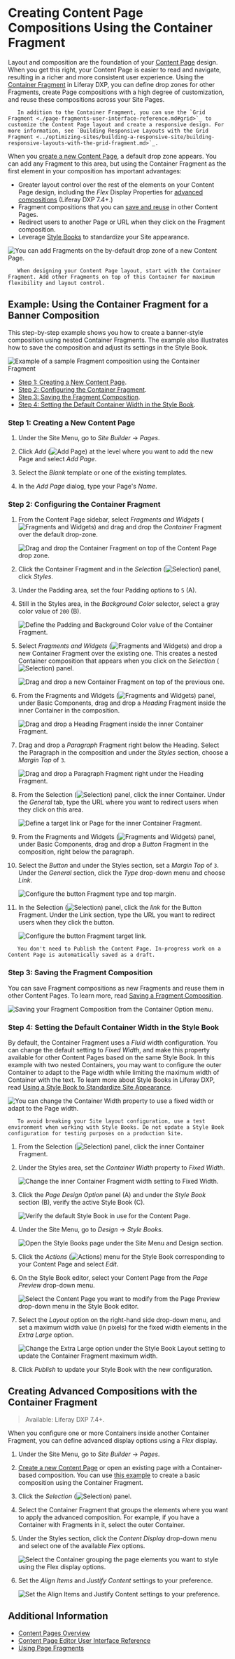 # Creating Content Page Compositions Using the Container Fragment

Layout and composition are the foundation of your [Content Page](./content-pages-overview.md) design. When you get this right, your Content Page is easier to read and navigate, resulting in a richer and more consistent user experience. Using the [Container Fragment](./page-fragments-user-interface-reference.md#container) in Liferay DXP, you can define drop zones for other Fragments, create Page compositions with a high degree of customization, and reuse these compositions across your Site Pages.

```tip::
   In addition to the Container Fragment, you can use the `Grid Fragment <./page-fragments-user-interface-reference.md#grid>`_ to customize the Content Page layout and create a responsive design. For more information, see `Building Responsive Layouts with the Grid Fragment <../optimizing-sites/building-a-responsive-site/building-responsive-layouts-with-the-grid-fragment.md>`_.
```

When you [create a new Content Page](../adding-pages/adding-a-page-to-a-site.md), a default drop zone appears. You can add any Fragment to this area, but using the Container Fragment as the first element in your composition has important advantages:

- Greater layout control over the rest of the elements on your Content Page design, including the *Flex* Display Properties for [advanced compositions](#creating-advanced-compositions-with-the-container-fragment) (Liferay DXP 7.4+.)
- Fragment compositions that you can [save and reuse](../../displaying-content/using-fragments/saving-a-fragment-composition.md) in other Content Pages.
- Redirect users to another Page or URL when they click on the Fragment composition.
- Leverage [Style Books](../../site-appearance/style-books/using-a-style-book-to-standardize-site-appearance.md) to standardize your Site appearance.

![You can add Fragments on the by-default drop zone of a new Content Page.](./creating-content-page-compositions-using-the-container-fragment/images/01.png)

```note::
   When designing your Content Page layout, start with the Container Fragment. Add other Fragments on top of this Container for maximum flexibility and layout control.
```

## Example: Using the Container Fragment for a Banner Composition

This step-by-step example shows you how to create a banner-style composition using nested Container Fragments. The example also illustrates how to save the composition and adjust its settings in the Style Book.

![Example of a sample Fragment composition using the Container Fragment](./creating-content-page-compositions-using-the-container-fragment/images/02.png)

- [Step 1: Creating a New Content Page](#step-1-creating-a-new-content-page).
- [Step 2: Configuring the Container Fragment](#step-2-configuring-the-container-fragment).
- [Step 3: Saving the Fragment Composition](#step-3-saving-the-fragment-composition).
- [Step 4: Setting the Default Container Width in the Style Book](#step-3-setting-the-default-container-width-in-the-style-book).

### Step 1: Creating a New Content Page

1. Under the Site Menu, go to *Site Builder* &rarr; *Pages*.

1. Click *Add* (![Add Page](../../../images/icon-plus.png)) at the level where you want to add the new Page and select *Add Page*.

1. Select the *Blank* template or one of the existing templates.

1. In the *Add Page* dialog, type your Page's *Name*.

### Step 2: Configuring the Container Fragment

1. From the Content Page sidebar, select *Fragments and Widgets* (![Fragments and Widgets](../../../images/icon-cards2.png)) and drag and drop the *Container* Fragment over the default drop-zone.

    ![Drag and drop the Container Fragment on top of the Content Page drop zone.](./creating-content-page-compositions-using-the-container-fragment/images/03.png)

1. Click the Container Fragment and in the *Selection* (![Selection](../../../images/icon-pages-tree.png)) panel, click *Styles*.

1. Under the Padding area, set the four Padding options to `5` (A).

1. Still in the Styles area, in the *Background Color* selector, select a gray color value of `200` (B).

    ![Define the Padding and Background Color value of the Container Fragment.](./creating-content-page-compositions-using-the-container-fragment/images/04.png)

1. Select *Fragments and Widgets* (![Fragments and Widgets](../../../images/icon-cards2.png)) and drop a new Container Fragment over the existing one. This creates a nested Container composition that appears when you click on the *Selection* (![Selection](../../../images/icon-pages-tree.png)) panel.

    ![Drag and drop a new Container Fragment on top of the previous one.](./creating-content-page-compositions-using-the-container-fragment/images/05.gif)

1. From the Fragments and Widgets (![Fragments and Widgets](../../../images/icon-cards2.png)) panel, under Basic Components, drag and drop a *Heading* Fragment inside the inner Container in the composition.

    ![Drag and drop a Heading Fragment inside the inner Container Fragment.](./creating-content-page-compositions-using-the-container-fragment/images/06.png)

1. Drag and drop a *Paragraph* Fragment right below the Heading. Select the Paragraph in the composition and under the *Styles* section, choose a *Margin Top* of `3`.

    ![Drag and drop a Paragraph Fragment right under the Heading Fragment.](./creating-content-page-compositions-using-the-container-fragment/images/07.png)

1. From the Selection (![Selection](../../../images/icon-pages-tree.png)) panel, click the inner Container. Under the *General* tab, type the URL where you want to redirect users when they click on this area.

    ![Define a target link or Page for the inner Container Fragment.](./creating-content-page-compositions-using-the-container-fragment/images/08.png)

1. From the Fragments and Widgets (![Fragments and Widgets](../../../images/icon-cards2.png)) panel, under Basic Components, drag and drop a *Button* Fragment in the composition, right below the paragraph.

1. Select the _Button_ and under the Styles section, set a *Margin Top* of `3`. Under the *General* section, click the *Type* drop-down menu and choose _Link_.

    ![Configure the button Fragment type and top margin.](./creating-content-page-compositions-using-the-container-fragment/images/10.png)

1. In the Selection (![Selection](../../../images/icon-pages-tree.png)) panel, click the *link* for the Button Fragment. Under the Link section, type the URL you want to redirect users when they click the button.

    ![Configure the button Fragment target link.](./creating-content-page-compositions-using-the-container-fragment/images/09.png)

```note::
   You don't need to Publish the Content Page. In-progress work on a Content Page is automatically saved as a draft.
```

### Step 3: Saving the Fragment Composition

You can save Fragment compositions as new Fragments and reuse them in other Content Pages. To learn more, read [Saving a Fragment Composition](../../displaying-content/using-fragments/saving-a-fragment-composition.md).

![Saving your Fragment Composition from the Container Option menu.](./creating-content-page-compositions-using-the-container-fragment/images/11.png)

### Step 4: Setting the Default Container Width in the Style Book

By default, the Container Fragment uses a *Fluid* width configuration. You can change the default setting to *Fixed Width*, and make this property available for other Content Pages based on the same Style Book. In this example with two nested Containers, you may want to configure the outer Container to adapt to the Page width while limiting the maximum width of Container with the text. To learn more about Style Books in Liferay DXP, read [Using a Style Book to Standardize Site Appearance](../using-a-../site-appearance/style-books/using-a-style-book-to-standardize-site-appearance.md).

![You can change the Container Width property to use a fixed width or adapt to the Page width.](./creating-content-page-compositions-using-the-container-fragment/images/18.gif)

```warning::
   To avoid breaking your Site layout configuration, use a test environment when working with Style Books. Do not update a Style Book configuration for testing purposes on a production Site.
```

1. From the Selection (![Selection](../../../images/icon-pages-tree.png)) panel, click the inner Container Fragment.

1. Under the Styles area, set the *Container Width* property to *Fixed Width*.

    ![Change the inner Container Fragment width setting to Fixed Width.](./creating-content-page-compositions-using-the-container-fragment/images/12.png)

1. Click the *Page Design Option* panel (A) and under the *Style Book* section (B), verify the active Style Book (C).

    ![Verify the default Style Book in use for the Content Page.](./creating-content-page-compositions-using-the-container-fragment/images/14.png)

1. Under the Site Menu, go to *Design* &rarr; *Style Books*.

    ![Open the Style Books page under the Site Menu and Design section.](./creating-content-page-compositions-using-the-container-fragment/images/13.png)

1. Click the *Actions* (![Actions](../../../images/icon-actions.png)) menu for the Style Book corresponding to your Content Page and select *Edit*.

1. On the Style Book editor, select your Content Page from the *Page Preview* drop-down menu.

    ![Select the Content Page you want to modify from the Page Preview drop-down menu in the Style Book editor.](./creating-content-page-compositions-using-the-container-fragment/images/15.png)

1. Select the *Layout* option on the right-hand side drop-down menu, and set a maximum width value (in pixels) for the fixed width elements in the *Extra Large* option.

    ![Change the Extra Large option under the Style Book Layout setting to update the Container Fragment maximum width.](./creating-content-page-compositions-using-the-container-fragment/images/16.png)

1. Click *Publish* to update your Style Book with the new configuration.

## Creating Advanced Compositions with the Container Fragment

> Available: Liferay DXP 7.4+.

When you configure one or more Containers inside another Container Fragment, you can define advanced display options using a *Flex* display.

1. Under the Site Menu, go to *Site Builder* &rarr; *Pages*.

1. [Create a new Content Page](../adding-pages/adding-a-page-to-a-site.md) or open an existing page with a Container-based composition. You can use [this example](#example-using-the-container-fragment-for-a-banner-composition) to create a basic composition using the Container Fragment.

1. Click the *Selection* (![Selection](../../../images/icon-pages-tree.png)) panel.

1. Select the Container Fragment that groups the elements where you want to apply the advanced composition. For example, if you have a Container with Fragments in it, select the outer Container.

1. Under the Styles section, click the *Content Display* drop-down menu and select one of the available *Flex* options.

    ![Select the Container grouping the page elements you want to style using the Flex display options.](./creating-content-page-compositions-using-the-container-fragment/images/17.png)

1. Set the *Align Items* and *Justify Content* settings to your preference.

    ![Set the Align Items and Justify Content settings to your preference.](./creating-content-page-compositions-using-the-container-fragment/images/19.gif)

## Additional Information

- [Content Pages Overview](./content-pages-overview.md)
- [Content Page Editor User Interface Reference](./content-page-editor-user-interface-reference.md)
- [Using Page Fragments](../../displaying-content/using-fragments/using-page-fragments.md)
